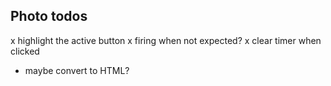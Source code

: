 ## Photo todos

x highlight the active button
x firing when not expected?
x clear timer when clicked
- maybe convert to HTML?